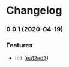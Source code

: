 # Changelog

### 0.0.1 (2020-04-19)


### Features

* init ([ea12ed3](https://github.com/telostat/openfaas-gotenberg/commit/ea12ed35e9df8db2cdd5c543e184d528adcea1e9))
